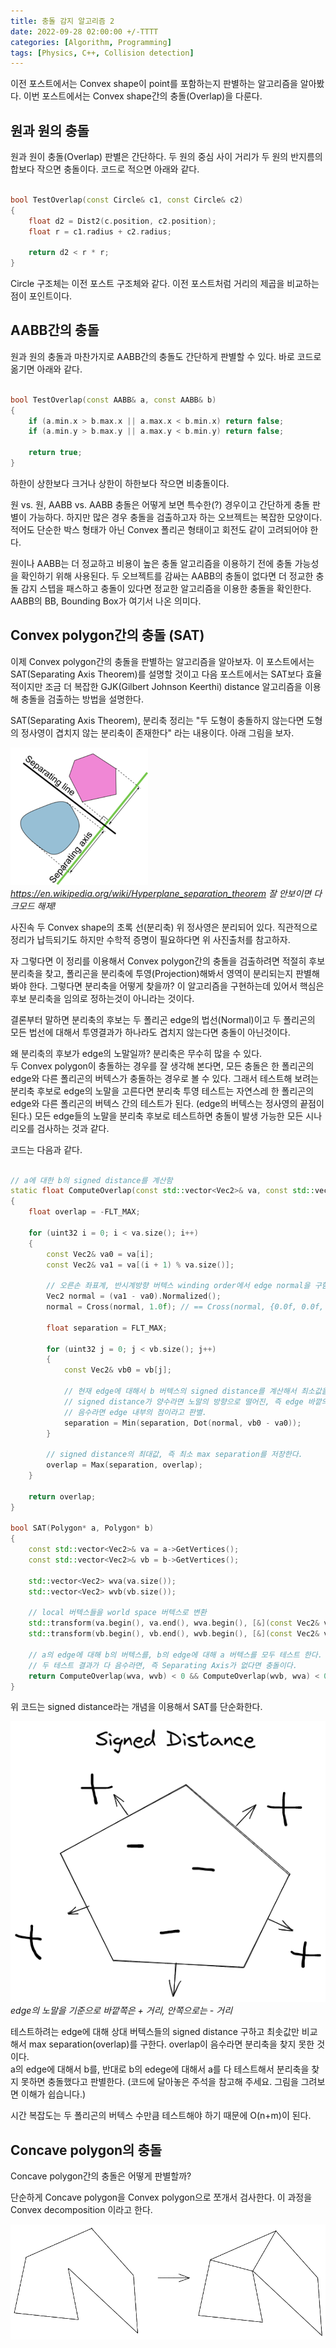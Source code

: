 ```yaml
---
title: 충돌 감지 알고리즘 2
date: 2022-09-28 02:00:00 +/-TTTT
categories: [Algorithm, Programming]
tags: [Physics, C++, Collision detection]  
---
```


이전 포스트에서는 Convex shape이 point를 포함하는지 판별하는 알고리즘을 알아봤다. 이번 포스트에서는 Convex shape간의 충돌(Overlap)을 다룬다.  

## 원과 원의 충돌

원과 원이 충돌(Overlap) 판별은 간단하다. 두 원의 중심 사이 거리가 두 원의 반지름의 합보다 작으면 충돌이다. 코드로 적으면 아래와 같다.  

```c++

bool TestOverlap(const Circle& c1, const Circle& c2)
{
    float d2 = Dist2(c.position, c2.position);
    float r = c1.radius + c2.radius;

    return d2 < r * r;
}

```

Circle 구조체는 이전 포스트 구조체와 같다. 이전 포스트처럼 거리의 제곱을 비교하는 점이 포인트이다.  

## AABB간의 충돌

원과 원의 충돌과 마찬가지로 AABB간의 충돌도 간단하게 판별할 수 있다. 바로 코드로 옮기면 아래와 같다.  

```c++

bool TestOverlap(const AABB& a, const AABB& b)
{
    if (a.min.x > b.max.x || a.max.x < b.min.x) return false;
    if (a.min.y > b.max.y || a.max.y < b.min.y) return false;

    return true;
}

```

하한이 상한보다 크거나 상한이 하한보다 작으면 비충돌이다.  

원 vs. 원, AABB vs. AABB 충돌은 어떻게 보면 특수한(?) 경우이고 간단하게 충돌 판별이 가능하다. 하지만 많은 경우 충돌을 검출하고자 하는 오브젝트는 복잡한 모양이다. 적어도 단순한 박스 형태가 아닌 Convex 폴리곤 형태이고 회전도 같이 고려되어야 한다.  

원이나 AABB는 더 정교하고 비용이 높은 충돌 알고리즘을 이용하기 전에 충돌 가능성을 확인하기 위해 사용된다. 두 오브젝트를 감싸는 AABB의 충돌이 없다면 더 정교한 충돌 감지 스텝을 패스하고 충돌이 있다면 정교한 알고리즘을 이용한 충돌을 확인한다. AABB의 BB, Bounding Box가 여기서 나온 의미다.  


## Convex polygon간의 충돌 (SAT)

이제 Convex polygon간의 충돌을 판별하는 알고리즘을 알아보자. 이 포스트에서는 SAT(Separating Axis Theorem)를 설명할 것이고 다음 포스트에서는 SAT보다 효율적이지만 조금 더 복잡한 GJK(Gilbert Johnson Keerthi) distance 알고리즘을 이용해 충돌을 검출하는 방법을 설명한다.  

SAT(Separating Axis Theorem), 분리축 정리는 "두 도형이 충돌하지 않는다면 도형의 정사영이 겹치지 않는 분리축이 존재한다" 라는 내용이다. 아래 그림을 보자.  

![sat](/assets/img/collision/sat.png)_https://en.wikipedia.org/wiki/Hyperplane_separation_theorem 잘 안보이면 다크모드 해제!_  

사진속 두 Convex shape의 초록 선(분리축) 위 정사영은 분리되어 있다. 직관적으로 정리가 납득되기도 하지만 수학적 증명이 필요하다면 위 사진출처를 참고하자.  

자 그렇다면 이 정리를 이용해서 Convex polygon간의 충돌을 검출하려면 적절히 후보 분리축을 찾고, 폴리곤을 분리축에 투영(Projection)해봐서 영역이 분리되는지 판별해 봐야 한다. 그렇다면 분리축을 어떻게 찾을까? 이 알고리즘을 구현하는데 있어서 핵심은 후보 분리축을 임의로 정하는것이 아니라는 것이다.  

결론부터 말하면 분리축의 후보는 두 폴리곤 edge의 법선(Normal)이고 두 폴리곤의 모든 법선에 대해서 투영결과가 하나라도 겹치지 않는다면 충돌이 아닌것이다. 

왜 분리축의 후보가 edge의 노말일까? 분리축은 무수히 많을 수 있다.  
두 Convex polygon이 충돌하는 경우를 잘 생각해 본다면, 모든 충돌은 한 폴리곤의 edge와 다른 폴리곤의 버텍스가 충돌하는 경우로 볼 수 있다. 그래서 테스트해 보려는 분리축 후보로 edge의 노말을 고른다면 분리축 투영 테스트는 자연스레 한 폴리곤의 edge와 다른 폴리곤의 버텍스 간의 테스트가 된다. (edge의 버텍스는 정사영의 끝점이 된다.) 모든 edge들의 노말을 분리축 후보로 테스트하면 충돌이 발생 가능한 모든 시나리오를 검사하는 것과 같다.  

코드는 다음과 같다.  

```c++

// a에 대한 b의 signed distance를 계산함
static float ComputeOverlap(const std::vector<Vec2>& va, const std::vector<Vec2>& vb)
{
    float overlap = -FLT_MAX;

    for (uint32 i = 0; i < va.size(); i++)
    {
        const Vec2& va0 = va[i];
        const Vec2& va1 = va[(i + 1) % va.size()];

        // 오른손 좌표계, 반시계방향 버텍스 winding order에서 edge normal을 구함.
        Vec2 normal = (va1 - va0).Normalized();
        normal = Cross(normal, 1.0f); // == Cross(normal, {0.0f, 0.0f, 1.0f})

        float separation = FLT_MAX;

        for (uint32 j = 0; j < vb.size(); j++)
        {
            const Vec2& vb0 = vb[j];

            // 현재 edge에 대해서 b 버텍스의 signed distance를 계산해서 최소값을 구함.
            // signed distance가 양수라면 노말의 방향으로 떨어진, 즉 edge 바깥의 점,
            // 음수라면 edge 내부의 점이라고 판별.
            separation = Min(separation, Dot(normal, vb0 - va0));
        }

        // signed distance의 최대값, 즉 최소 max separation를 저장한다.
        overlap = Max(separation, overlap);
    }

    return overlap;
}

bool SAT(Polygon* a, Polygon* b)
{
    const std::vector<Vec2>& va = a->GetVertices();
    const std::vector<Vec2>& vb = b->GetVertices();

    std::vector<Vec2> wva(va.size());
    std::vector<Vec2> wvb(vb.size());

    // local 버텍스들을 world space 버텍스로 변환
    std::transform(va.begin(), va.end(), wva.begin(), [&](const Vec2& v) { return a->GetTransform() * v; });
    std::transform(vb.begin(), vb.end(), wvb.begin(), [&](const Vec2& v) { return b->GetTransform() * v; });

    // a의 edge에 대해 b의 버텍스를, b의 edge에 대해 a 버텍스를 모두 테스트 한다.
    // 두 테스트 결과가 다 음수라면, 즉 Separating Axis가 없다면 충돌이다.
    return ComputeOverlap(wva, wvb) < 0 && ComputeOverlap(wvb, wva) < 0;
}

```

위 코드는 signed distance라는 개념을 이용해서 SAT를 단순화한다.  

![sd](/assets/img/collision/sd.png)_edge의 노말을 기준으로 바깥쪽은 + 거리, 안쪽으로는 - 거리_

테스트하려는 edge에 대해 상대 버텍스들의 signed distance 구하고 최솟값만 비교해서 max separation(overlap)를 구한다. overlap이 음수라면 분리축을 찾지 못한 것이다.  
a의 edge에 대해서 b를, 반대로 b의 edege에 대해서 a를 다 테스트해서 분리축을 찾지 못하면 충돌했다고 판별한다. (코드에 달아놓은 주석을 참고해 주세요. 그림을 그려보면 이해가 쉽습니다.)  

시간 복잡도는 두 폴리곤의 버텍스 수만큼 테스트해야 하기 때문에 O(n+m)이 된다.

## Concave polygon의 충돌

Concave polygon간의 충돌은 어떻게 판별할까?  

단순하게 Concave polygon을 Convex polygon으로 쪼개서 검사한다. 이 과정을 Convex decomposition 이라고 한다.

![cd](/assets/img/collision/cd.png)  